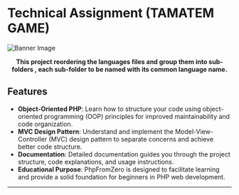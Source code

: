 # Technical Assignment (TAMATEM GAME)

![Banner Image](doc/assets/phpfromzero_banner.png)

<p align="center">
  <b>
   This project reordering the languages files and group them into sub-folders , each sub-folder to be named with its common language name.      </b>
</p>

## Features

- **Object-Oriented PHP**: Learn how to structure your code using object-oriented programming (OOP) principles for improved maintainability and code organization.
- **MVC Design Pattern**: Understand and implement the Model-View-Controller (MVC) design pattern to separate concerns and achieve better code structure.
- **Documentation**: Detailed documentation guides you through the project structure, code explanations, and usage instructions.
- **Educational Purpose**: PhpFromZero is designed to facilitate learning and provide a solid foundation for beginners in PHP web development.

---
